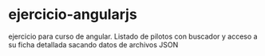 ejercicio-angularjs
===================

ejercicio para curso de angular. Listado de pilotos con buscador y acceso a su ficha detallada sacando datos de archivos JSON
